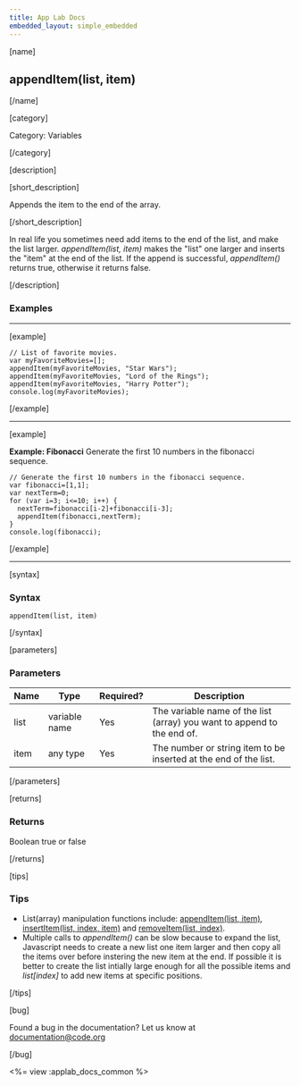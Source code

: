 ```yaml
---
title: App Lab Docs
embedded_layout: simple_embedded
---
```


[name]

## appendItem(list, item)

[/name]

[category]

Category: Variables

[/category]

[description]

[short_description]

Appends the item to the end of the array.

[/short_description]

In real life you sometimes need add items to the end of the list, and make the list larger. *appendItem(list, item)* makes the "list" one larger and inserts the "item" at the end of the list. If the append is successful, *appendItem()* returns true, otherwise it returns false.

[/description]

### Examples
____________________________________________________

[example]

```
// List of favorite movies.
var myFavoriteMovies=[];
appendItem(myFavoriteMovies, "Star Wars");
appendItem(myFavoriteMovies, "Lord of the Rings");
appendItem(myFavoriteMovies, "Harry Potter");
console.log(myFavoriteMovies);
```

[/example]

____________________________________________________

[example]

**Example: Fibonacci** Generate the first 10 numbers in the fibonacci sequence.

```
// Generate the first 10 numbers in the fibonacci sequence.
var fibonacci=[1,1];
var nextTerm=0;
for (var i=3; i<=10; i++) {
  nextTerm=fibonacci[i-2]+fibonacci[i-3];
  appendItem(fibonacci,nextTerm);
}
console.log(fibonacci);
```

[/example]

____________________________________________________

[syntax]

### Syntax

```
appendItem(list, item)
```

[/syntax]

[parameters]

### Parameters

| Name  | Type | Required? | Description |
|-----------------|------|-----------|-------------|
| list | variable name | Yes | The variable name of the list (array) you want to append to the end of. |
| item | any type  | Yes | The number or string item to be inserted at the end of the list. |

[/parameters]

[returns]

### Returns
Boolean true or false

[/returns]

[tips]

### Tips
- List(array) manipulation functions include: [appendItem(list, item)](/applab/docs/appendItem), [insertItem(list, index, item)](/applab/docs/insertItem) and [removeItem(list, index)](/applab/docs/removeItem).
- Multiple calls to *appendItem()* can be slow because to expand the list, Javascript needs to create a new list one item larger and then copy all the items over before instering the new item at the end. If possible it is better to create the list intially large enough for all the possible items and *list[index]* to add new items at specific positions.

[/tips]

[bug]

Found a bug in the documentation? Let us know at documentation@code.org

[/bug]

<%= view :applab_docs_common %>
